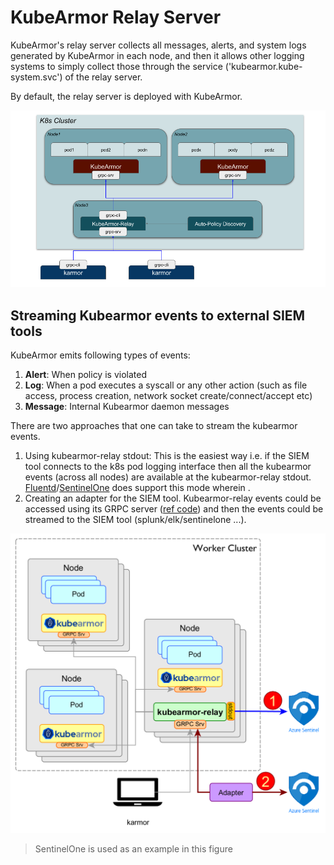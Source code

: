 # KubeArmor Relay Server

KubeArmor's relay server collects all messages, alerts, and system logs generated by KubeArmor in each node, and then it allows other logging systems to simply collect those through the service ('kubearmor.kube-system.svc') of the relay server.

By default, the relay server is deployed with KubeArmor.

![Kubearmor Relay Server HLD](docs/relay-server.png)

## Streaming Kubearmor events to external SIEM tools

KubeArmor emits following types of events:
1. **Alert**: When policy is violated
2. **Log**: When a pod executes a syscall or any other action (such as file access, process creation, network socket create/connect/accept etc)
3. **Message**: Internal Kubearmor daemon messages

There are two approaches that one can take to stream the kubearmor events.
1. Using kubearmor-relay stdout: This is the easiest way i.e. if the SIEM tool connects to the k8s pod logging interface then all the kubearmor events (across all nodes) are available at the kubearmor-relay stdout. [Fluentd](https://docs.fluentd.org/v/0.12/articles/kubernetes-fluentd)/[SentinelOne](https://www.sentinelone.com/blog/get-started-quickly-with-kubernetes-logging/) does support this mode wherein .
2. Creating an adapter for the SIEM tool. Kubearmor-relay events could be accessed using its GRPC server ([ref code](https://github.com/kubearmor/kubearmor-client/tree/main/log)) and then the events could be streamed to the SIEM tool (splunk/elk/sentinelone ...).

<img src="docs/kubearmor-event-stream-arch.png" width="512">

> SentinelOne is used as an example in this figure
